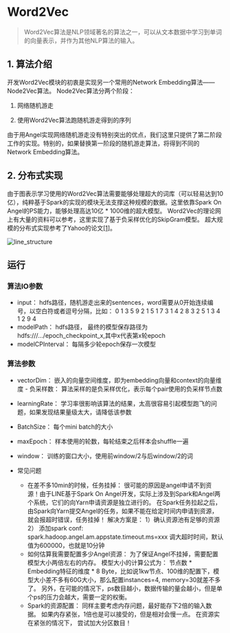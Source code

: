# Word2Vec

> Word2Vec算法是NLP领域著名的算法之一，可以从文本数据中学习到单词的向量表示，并作为其他NLP算法的输入。

## 1. 算法介绍
开发Word2Vec模块的初衷是实现另一个常用的Network Embedding算法——Node2Vec算法。 Node2Vec算法分两个阶段：

1. 网络随机游走 

2. 使用Word2Vec算法跑随机游走得到的序列

由于用Angel实现网络随机游走没有特别突出的优点，我们这里只提供了第二阶段工作的实现。特别的，如果替换第一阶段的随机游走算法，将得到不同的Network  Embedding算法。

## 2. 分布式实现

由于图表示学习使用的Word2Vec算法需要能够处理超大的词库（可以轻易达到10亿），纯粹基于Spark的实现的模块无法支撑这种规模的数据。这里依靠Spark On Angel的PS能力，能够处理高达10亿 * 1000维的超大模型。 Word2Vec的理论网上有大量的资料可以参考，这里实现了基于负采样优化的SkipGram模型。 超大规模的分布式实现参考了Yahoo的论文[[1]](https://arxiv.org/abs/1606.08495)。

![line_structure](../../img/line_structure.png)

## 运行

### 算法IO参数

- input： hdfs路径，随机游走出来的sentences，word需要从0开始连续编号，以空白符或者逗号分隔，比如：
        0	1	3	5	9
        2	1	5	1	7
        3	1	4	2	8
        3	2	5	1	3
        4	1	2	9	4
- modelPath： hdfs路径， 最终的模型保存路径为hdfs:///.../epoch_checkpoint_x,其中x代表第x轮epoch
- modelCPInterval： 每隔多少轮epoch保存一次模型

### 算法参数

- vectorDim： 嵌入的向量空间维度，即为embedding向量和context的向量维度   - 负采样数： 算法采样的是负采样优化，表示每个pair使用的负采样节点数
- learningRate： 学习率很影响该算法的结果，太高很容易引起模型跑飞的问题，如果发现结果量级太大，请降低该参数
- BatchSize： 每个mini batch的大小
- maxEpoch： 样本使用的轮数，每轮结束之后样本会shuffle一遍
- window： 训练的窗口大小，使用前window/2与后window/2的词

- 常见问题
  - 在差不多10min的时候，任务挂掉： 很可能的原因是angel申请不到资源！由于LINE基于Spark On Angel开发，实际上涉及到Spark和Angel两个系统，它们的向Yarn申请资源是独立进行的。 在Spark任务拉起之后，由Spark向Yarn提交Angel的任务，如果不能在给定时间内申请到资源，就会报超时错误，任务挂掉！ 解决方案是： 1）确认资源池有足够的资源 2） 添加spark conf: spark.hadoop.angel.am.appstate.timeout.ms=xxx 调大超时时间，默认值为600000，也就是10分钟
  - 如何估算我需要配置多少Angel资源： 为了保证Angel不挂掉，需要配置模型大小两倍左右的内存。 模型大小的计算公式为： 节点数 * Embedding特征的维度 * 8 Byte，比如说1kw节点、100维的配置下，模型大小差不多有60G大小，那么配置instances=4, memory=30就差不多了。 另外，在可能的情况下，ps数目越小，数据传输的量会越小，但是单个ps的压力会越大，需要一定的权衡。
  - Spark的资源配置： 同样主要考虑内存问题，最好能存下2倍的输入数据。 如果内存紧张，1倍也是可以接受的，但是相对会慢一点。 在资源实在紧张的情况下， 尝试加大分区数目！
